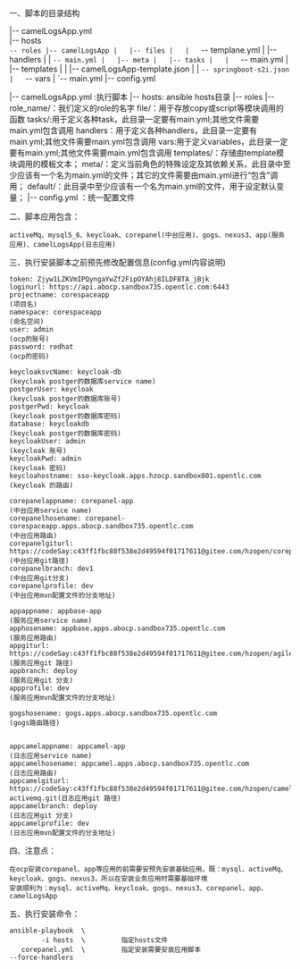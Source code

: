 
一、脚本的目录结构



|-- camelLogsApp.yml   
|-- hosts			    
`-- roles
    |-- camelLogsApp
    |   |-- files
    |   |   `-- templane.yml
    |   |-- handlers
    |   |   `-- main.yml
    |   |-- meta
    |   |-- tasks
    |   |   `-- main.yml
    |   |-- templates
    |   |   |-- camelLogsApp-template.json
    |   |   `-- springboot-s2i.json
    |   `-- vars
    |       `-- main.yml
    |-- config.yml


	
	
	

|-- camelLogsApp.yml :执行脚本
|-- hosts: ansible hosts目录
|-- roles
	|--role_name/：我们定义的role的名字
			file/：用于存放copy或script等模块调用的函数
			tasks/:用于定义各种task，此目录一定要有main.yml;其他文件需要main.yml包含调用
			handlers：用于定义各种handlers，此目录一定要有main.yml;其他文件需要main.yml包含调用
			vars:用于定义variables，此目录一定要有main.yml;其他文件需要main.yml包含调用
			templates/：存储由template模块调用的模板文本；
			meta/：定义当前角色的特殊设定及其依赖关系，此目录中至少应该有一个名为main.yml的文件；其它的文件需要由main.yml进行“包含”调用；
			default/：此目录中至少应该有一个名为main.yml的文件，用于设定默认变量；
	|-- config.yml ：统一配置文件
	
	
	
	

二、脚本应用包含：
		
	activeMq、mysql5_6、keycloak、corepanel(中台应用)、gogs、nexus3、app(服务应用)、camelLogsApp(日志应用)
	
	

三、执行安装脚本之前预先修改配置信息(config.yml内容说明)

	token: Zjyw1LZKVmIPQyngaYwZf2FipOYAhj8ILDFBTA_jBjk
	loginurl: https://api.abocp.sandbox735.opentlc.com:6443
	projectname: corespaceapp 																			(项目名) 
	namespace: corespaceapp  																			(命名空间)
	user: admin																							(ocp的账号)
	password: redhat																					(ocp的密码)
	
	keycloaksvcName: keycloak-db      																	(keycloak postger的数据库service name)
	postgerUser: keycloak			  																	(keycloak postger的数据库账号)
	postgerPwd: keycloak			  																	(keycloak postger的数据库密码)
	database: keycloakdb			  																	(keycloak postger的数据库密码)
	keycloakUser: admin				  																	(keycloak 账号)
	keycloakPwd: admin				  																	(keycloak 密码)
	keycloahostname: sso-keycloak.apps.hzocp.sandbox801.opentlc.com   									(keycloak 的路由)
	
	corepanelappname: corepanel-app																		(中台应用service name)
	corepanelhosename: corepanel-corespaceapp.apps.abocp.sandbox735.opentlc.com   						(中台应用路由)
	corepanelgiturl: https://codeSay:c43ff1fbc88f538e2d49594f01717611@gitee.com/hzopen/corepanel.git    (中台应用git路径)
	corepanelbranch: dev1     																			(中台应用git分支)
	corepanelprofile: dev	  																			(中台应用mvn配置文件的分支地址)

	appappname: appbase-app     																		(服务应用service name)
	apphosename: appbase.apps.abocp.sandbox735.opentlc.com												(服务应用路由)
	appgiturl: https://codeSay:c43ff1fbc88f538e2d49594f01717611@gitee.com/hzopen/agileintegration		(服务应用git 路径)
	appbranch: deploy      																				(服务应用git 分支)
	appprofile: dev	  																			        (服务应用mvn配置文件的分支地址)
	
	gogshosename: gogs.apps.abocp.sandbox735.opentlc.com										        (gogs路由路径)			
	
	
	appcamelappname: appcamel-app     																    (日志应用service name)
	appcamelhosename: appcamel.apps.abocp.sandbox735.opentlc.com									    (日志应用路由)
	appcamelgiturl: https://codeSay:c43ff1fbc88f538e2d49594f01717611@gitee.com/hzopen/camel-activemq.git(日志应用git 路径)
	appcamelbranch: deploy      																		(日志应用git 分支)
	appcamelprofile: dev  																			    (日志应用mvn配置文件的分支地址)


四、注意点：

	在ocp安装corepanel、app等应用的前需要安预先安装基础应用，既：mysql、activeMq、keycloak、gogs、nexus3，所以在安装业务应用时需要基础环境
	安装顺利为：mysql、activeMq、keycloak、gogs、nexus3、corepanel、app、camelLogsApp

五、执行安装命令：
				              
	ansible-playbook  \
        	-i hosts  \         指定hosts文件     
	   corepanel.yml  \    		指定安装需要安装应用脚本 
	--force-handlers  
	
